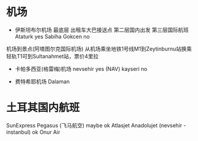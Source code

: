 # 机场
* 伊斯坦布尔机场
最底层 出租车大巴接送点
第二层国内出发
第三层国际航班
Ataturk yes
Sabiha Gokcen no

机场到景点(阿塔图尔克国际机场)
从机场乘坐地铁1号线M1到Zeytinburnu站换乘轻轨T1可到Sultanahmet站，票价4里拉

* 卡帕多西亚(格雷梅)机场
nevsehir yes (NAV)
kayseri no

* 费特希耶机场
Dalaman


# 土耳其国内航班
SunExpress
Pegasus (飞马航空) maybe ok
Atlasjet
Anadolujet (nevsehir - instanbul) ok
Onur Air
